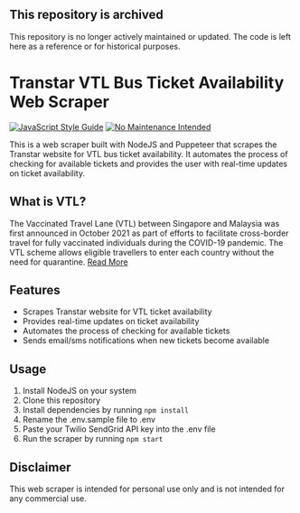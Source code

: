 ## This repository is archived
This repository is no longer actively maintained or updated. The code is left here as a reference or for historical purposes.

# Transtar VTL Bus Ticket Availability Web Scraper
[![JavaScript Style Guide](https://img.shields.io/badge/code_style-standard-brightgreen.svg)](https://standardjs.com)
[![No Maintenance Intended](http://unmaintained.tech/badge.svg)](http://unmaintained.tech/)

This is a web scraper built with NodeJS and Puppeteer that scrapes the Transtar website for VTL bus ticket availability. It automates the process of checking for available tickets and provides the user with real-time updates on ticket availability.

## What is VTL?
The Vaccinated Travel Lane (VTL) between Singapore and Malaysia was first announced in October 2021 as part of efforts to facilitate cross-border travel for fully vaccinated individuals during the COVID-19 pandemic. The VTL scheme allows eligible travellers to enter each country without the need for quarantine. [Read More](https://www.pmo.gov.sg/Newsroom/Singapore-and-Malaysia-to-launch-VTL-Land-Nov-2021)

## Features
- Scrapes Transtar website for VTL ticket availability
- Provides real-time updates on ticket availability
- Automates the process of checking for available tickets
- Sends email/sms notifications when new tickets become available

## Usage
1. Install NodeJS on your system
2. Clone this repository
3. Install dependencies by running `npm install`
4. Rename the .env.sample file to .env
5. Paste your Twilio SendGrid API key into the .env file
6. Run the scraper by running `npm start`

## Disclaimer
This web scraper is intended for personal use only and is not intended for any commercial use.